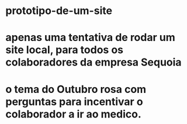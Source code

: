 # prototipo-de-um-site
# apenas uma tentativa de rodar um site local, para todos os colaboradores da empresa Sequoia
# o tema do Outubro rosa com perguntas para incentivar o colaborador a ir ao medico. 
